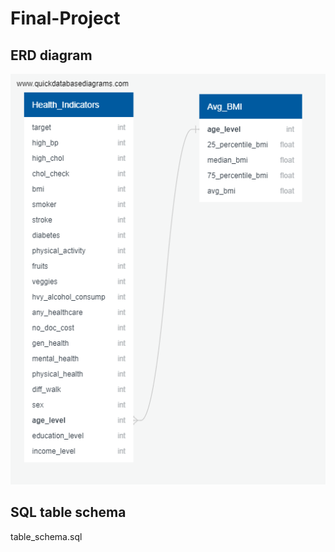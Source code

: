 # Final-Project

## ERD diagram

![ERD Diagram](QuickDBD-export.png)

## SQL table schema
table_schema.sql

